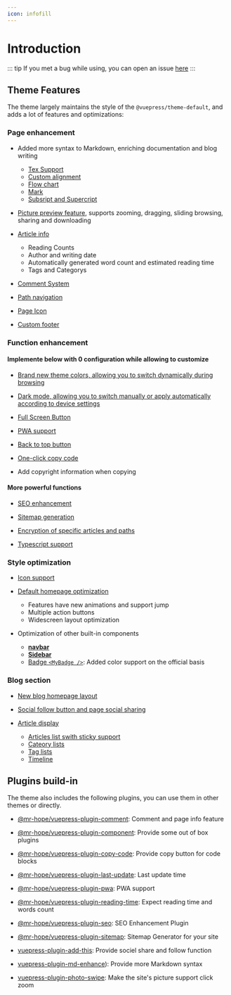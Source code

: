 ```yaml
---
icon: infofill
---
```


# Introduction

::: tip
If you met a bug while using, you can open an issue [here](https://github.com/Mister-Hope/vuepress-theme-hope/issues)
:::

## Theme Features

The theme largely maintains the style of the `@vuepress/theme-default`, and adds a lot of features and optimizations:

### Page enhancement

- Added more syntax to Markdown, enriching documentation and blog writing

  - [Tex Support](feature/markdown/tex.md)
  - [Custom alignment](feature/markdown/align.md)
  - [Flow chart](feature/markdown/flowchart.md)
  - [Mark](feature/markdown/mark.md)
  - [Subsript and Supercript](feature/markdown/sup-sub.md)

- [Picture preview feature](layout/page.md#picture-preview), supports zooming, dragging, sliding browsing, sharing and downloading

- [Article info](layout/page.md#page-info-display)

  - Reading Counts
  - Author and writing date
  - Automatically generated word count and estimated reading time
  - Tags and Categorys

- [Comment System](feature/comment.md)

- [Path navigation](layout/page.md#breadcrumb)

- [Page Icon](layout/page.md#icon-support)

- [Custom footer](layout/page.md#footer-support)

### Function enhancement

#### Implemente below with 0 configuration while allowing to customize

- [Brand new theme colors, allowing you to switch dynamically during browsing](feature/theme.md#theme-color)

- [Dark mode, allowing you to switch manually or apply automatically according to device settings](feature/theme.md#darkmode)

- [Full Screen Button](feature/theme.md#fullscreen-button)

- [PWA support](../config/plugin/pwa.md)

- [Back to top button](feature/component.md#back-to-top-button-backtotop)

- [One-click copy code][copy-code]

- Add copyright information when copying

#### More powerful functions

- [SEO enhancement](feature/seoAndSitemap.md#SEO)

- [Sitemap generation](feature/seoAndSitemap.md#Sitemap)

- [Encryption of specific articles and paths](feature/encrypt.md)

- [Typescript support](feature/typescript.md)

### Style optimization

- [Icon support](feature/readme.md)

- [Default homepage optimization](layout/home.md)

  - Features have new animations and support jump
  - Multiple action buttons
  - Widescreen layout optimization

- Optimization of other built-in components

  - [**navbar**](layout/navbar.md)
  - [**Sidebar**](layout/sidebar.md)
  - [Badge `<MyBadge />`](feature/component.md#badge-mybadge): Added color support on the official basis

### Blog section

- [New blog homepage layout](layout/blog.md)

- [Social follow button and page social sharing][add-this]

- [Article display](feature/blog.md)

  - [Articles list swith sticky support](feature/blog.md#article)
  - [Cateory lists](feature/blog.md#category)
  - [Tag lists](feature/blog.md#tags)
  - [Timeline](feature/blog.md#timeline)

## Plugins build-in

The theme also includes the following plugins, you can use them in other themes or directly.

- [@mr-hope/vuepress-plugin-comment][comment]: Comment and page info feature

- [@mr-hope/vuepress-plugin-component](feature/component.md): Provide some out of box plugins

- [@mr-hope/vuepress-plugin-copy-code][copy-code]: Provide copy button for code blocks

- [@mr-hope/vuepress-plugin-last-update][last-update]: Last update time

- [@mr-hope/vuepress-plugin-pwa](../config/plugin/pwa.md): PWA support

- [@mr-hope/vuepress-plugin-reading-time][reading-time]: Expect reading time and words count

- [@mr-hope/vuepress-plugin-seo][seo]: SEO Enhancement Plugin

- [@mr-hope/vuepress-plugin-sitemap][sitemap]: Sitemap Generator for your site

- [vuepress-plugin-add-this][add-this]: Provide sociel share and follow function

- [vuepress-plugin-md-enhance][md-enhance]): Provide more Markdown syntax

- [vuepress-plugin-photo-swipe][photo-swipe]: Make the site's picture support click zoom

[add-this]: https://vuepress-add-this.mrhope.site
[comment]: https://vuepress-comment.mrhope.site
[copy-code]: https://vuepress-copy-code.mrhope.site
[last-update]: https://vuepress-last-update.mrhope.site
[md-enhance]: https://vuepress-md-enhance.mrhope.site
[photo-swipe]: https://vuepress-photo-swipe.mrhope.site
[reading-time]: https://vuepress-reading-time.mrhope.site
[seo]: https://vuepress-seo.mrhope.site
[sitemap]: https://vuepress-sitemap.mrhope.site
